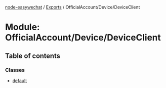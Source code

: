 [node-easywechat](../README.md) / [Exports](../modules.md) / OfficialAccount/Device/DeviceClient

# Module: OfficialAccount/Device/DeviceClient

## Table of contents

### Classes

- [default](../classes/OfficialAccount_Device_DeviceClient.default.md)
